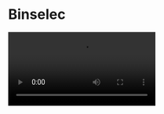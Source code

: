 # Binselec

<video controls><source src="https://digi21.blob.core.windows.net/videos-ayuda/desarrollo/7.%20Binselec.mp4" caption="" type="video/mp4"></video>


